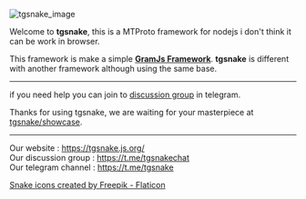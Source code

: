 ![tgsnake_image](https://tgsnake.js.org/images/tgsnake.jpg)


Welcome to **tgsnake**, this is a MTProto framework for nodejs i don't think it can be work in browser.   
  
This framework is make a simple [**GramJs Framework**](https://gram.js.org). **tgsnake** is different with another framework although using the same base.  
  
-----

if you need help you can join to [discussion group](https://t.me/tgsnakechat) in telegram.  
  

Thanks for using tgsnake, we are waiting for your masterpiece at [tgsnake/showcase](https://github.com/tgsnake/showcase).  
  
----

Our website : https://tgsnake.js.org/   
Our discussion group : https://t.me/tgsnakechat   
Our telegram channel : https://t.me/tgsnake   

[Snake icons created by Freepik - Flaticon](https://www.flaticon.com/free-icon/snake_1660410)
